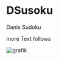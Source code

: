 # DSusoku
Danis Sudoku


more Text follows

![grafik](https://user-images.githubusercontent.com/56628625/146671935-4835bf4a-54b4-4f21-a643-2deb691b8b3d.png)
